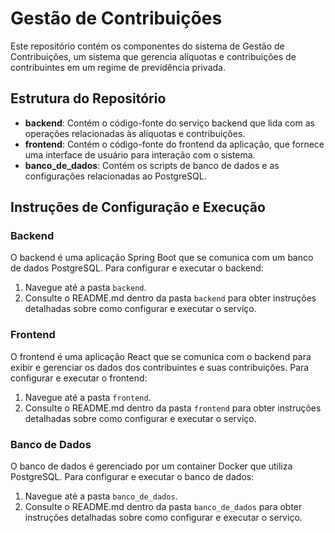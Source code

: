 # Gestão de Contribuições

Este repositório contém os componentes do sistema de Gestão de Contribuições, um sistema que gerencia alíquotas e contribuições de contribuintes em um regime de previdência privada.

## Estrutura do Repositório

- **backend**: Contém o código-fonte do serviço backend que lida com as operações relacionadas às alíquotas e contribuições.
- **frontend**: Contém o código-fonte do frontend da aplicação, que fornece uma interface de usuário para interação com o sistema.
- **banco_de_dados**: Contém os scripts de banco de dados e as configurações relacionadas ao PostgreSQL.

## Instruções de Configuração e Execução

### Backend

O backend é uma aplicação Spring Boot que se comunica com um banco de dados PostgreSQL. Para configurar e executar o backend:

1. Navegue até a pasta `backend`.
2. Consulte o README.md dentro da pasta `backend` para obter instruções detalhadas sobre como configurar e executar o serviço.

### Frontend

O frontend é uma aplicação React que se comunica com o backend para exibir e gerenciar os dados dos contribuintes e suas contribuições. Para configurar e executar o frontend:

1. Navegue até a pasta `frontend`.
2. Consulte o README.md dentro da pasta `frontend` para obter instruções detalhadas sobre como configurar e executar o serviço.

### Banco de Dados

O banco de dados é gerenciado por um container Docker que utiliza PostgreSQL. Para configurar e executar o banco de dados:

1. Navegue até a pasta `banco_de_dados`.
2. Consulte o README.md dentro da pasta `banco_de_dados` para obter instruções detalhadas sobre como configurar e executar o serviço.

